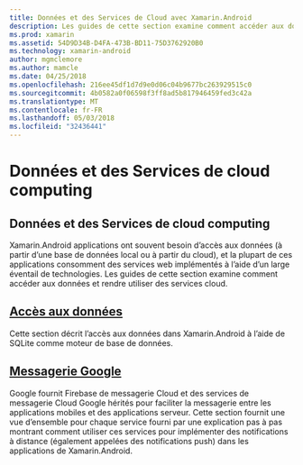 ```yaml
---
title: Données et des Services de Cloud avec Xamarin.Android
description: Les guides de cette section examine comment accéder aux données et rendre utiliser des services cloud.
ms.prod: xamarin
ms.assetid: 54D9D34B-D4FA-473B-BD11-75D3762920B0
ms.technology: xamarin-android
author: mgmclemore
ms.author: mamcle
ms.date: 04/25/2018
ms.openlocfilehash: 216ee45df1d7d9e0d06c04b9677bc263929515c0
ms.sourcegitcommit: 4b0582a0f06598f3ff8ad5b817946459fed3c42a
ms.translationtype: MT
ms.contentlocale: fr-FR
ms.lasthandoff: 05/03/2018
ms.locfileid: "32436441"
---
```

# <a name="data-and-cloud-services"></a>Données et des Services de cloud computing

## <a name="data-and-cloud-services"></a>Données et des Services de cloud computing

Xamarin.Android applications ont souvent besoin d’accès aux données (à partir d’une base de données local ou à partir du cloud), et la plupart de ces applications consomment des services web implémentés à l’aide d’un large éventail de technologies. Les guides de cette section examine comment accéder aux données et rendre utiliser des services cloud.

## <a name="data-accessandroiddata-clouddata-accessindexmd"></a>[Accès aux données](~/android/data-cloud/data-access/index.md)

Cette section décrit l’accès aux données dans Xamarin.Android à l’aide de SQLite comme moteur de base de données.
 
## <a name="google-messagingandroiddata-cloudgoogle-messagingindexmd"></a>[Messagerie Google](~/android/data-cloud/google-messaging/index.md)

Google fournit Firebase de messagerie Cloud et des services de messagerie Cloud Google hérités pour faciliter la messagerie entre les applications mobiles et des applications serveur. Cette section fournit une vue d’ensemble pour chaque service fourni par une explication pas à pas montrant comment utiliser ces services pour implémenter des notifications à distance (également appelées des notifications push) dans les applications de Xamarin.Android.


